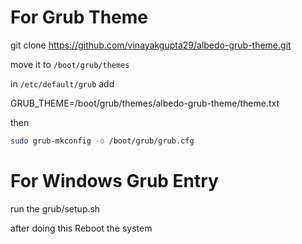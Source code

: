 # For Grub Theme

git clone https://github.com/vinayakgupta29/albedo-grub-theme.git

move it to `/boot/grub/themes`

in `/etc/default/grub` add 

GRUB_THEME=/boot/grub/themes/albedo-grub-theme/theme.txt

then

```bash
sudo grub-mkconfig -o /boot/grub/grub.cfg
```

# For Windows Grub Entry

run the grub/setup.sh

after doing this Reboot the system